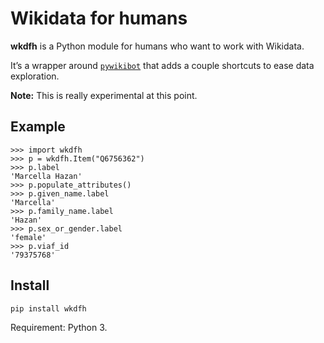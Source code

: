 # Wikidata for humans

**wkdfh** is a Python module for humans who want to work with Wikidata.

It’s a wrapper around [`pywikibot`](https://www.mediawiki.org/wiki/Manual:Pywikibot)
that adds a couple shortcuts to ease data exploration.

**Note:** This is really experimental at this point.

## Example

```pycon
>>> import wkdfh
>>> p = wkdfh.Item("Q6756362")
>>> p.label
'Marcella Hazan'
>>> p.populate_attributes()
>>> p.given_name.label
'Marcella'
>>> p.family_name.label
'Hazan'
>>> p.sex_or_gender.label
'female'
>>> p.viaf_id
'79375768'
```

## Install

    pip install wkdfh

Requirement: Python 3.
